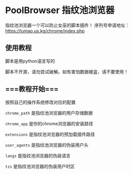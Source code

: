 # PoolBrowser 指纹池浏览器
指纹池浏览器一个可以防止女巫的脚本插件！
序列号申请地址：https://lumao.us.kg/chrome/index.php

## 使用教程
脚本是用python语言写的

脚本不开源，请勿尝试破解。如有害怕数据被盗，请不要使用！

## ===教程开始===
按照自己的操作系统修改对应的配置

``chrome_path`` 是指纹池浏览器的用户存储数据

``chrome_app`` 是你的chrome浏览器的安装路径

``extensions`` 是指纹池浏览器的预加载插件路径

``user_agents`` 是指纹池浏览器的伪装用户头

``langs`` 是指纹池浏览器的伪装语言

``tzs`` 是指纹池浏览器的伪装用户时区
